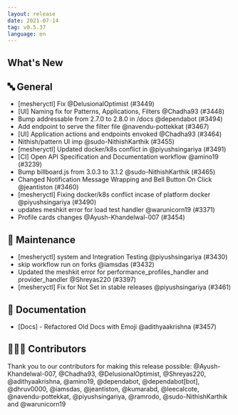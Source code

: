 ```yaml
---
layout: release
date: 2021-07-14
tag: v0.5.37
language: en
---
```


## What's New
## 🔤 General
- [mesheryctl] Fix  @DelusionalOptimist (#3449)
- [UI] Naming fix for Patterns, Applications, Filters @Chadha93 (#3448)
- Bump addressable from 2.7.0 to 2.8.0 in /docs @dependabot (#3494)
- Add  endpoint to serve the filter file @navendu-pottekkat (#3467)
- [UI] Application actions and endpoints envoked @Chadha93 (#3464)
- Nithish/pattern UI imp @sudo-NithishKarthik (#3455)
- [mesheryctl] Updated docker/k8s conflict in  @piyushsingariya (#3491)
- [CI] Open API Specification and Documentation workflow @amino19 (#3239)
- Bump billboard.js from 3.0.3 to 3.1.2 @sudo-NithishKarthik (#3465)
- Changed Notification Message Wrapping and Bell Button On Click @jeantiston (#3460)
- [mesheryctl] Fixing docker/k8s conflict incase of platform docker @piyushsingariya (#3490)
- updates meshkit error for load test handler @warunicorn19 (#3371)
- Profile cards changes @Ayush-Khandelwal-007 (#3454)

## 🧰 Maintenance

- [mesheryctl] system  and  Integration Testing @piyushsingariya (#3430)
- skip workflow run on forks @iamsdas (#3432)
-  Updated the meshkit error for performance_profiles_handler and provider_handler @Shreyas220 (#3397)
- [mesheryctl] Fix for  Not Set in stable releases @piyushsingariya (#3461)

## 📖 Documentation

- [Docs] - Refactored Old Docs with Emoji @adithyaakrishna (#3457)

## 👨🏽‍💻 Contributors

Thank you to our contributors for making this release possible:
@Ayush-Khandelwal-007, @Chadha93, @DelusionalOptimist, @Shreyas220, @adithyaakrishna, @amino19, @dependabot, @dependabot[bot], @dhruv0000, @iamsdas, @jeantiston, @kumarabd, @leecalcote, @navendu-pottekkat, @piyushsingariya, @ramrodo, @sudo-NithishKarthik and @warunicorn19
 
